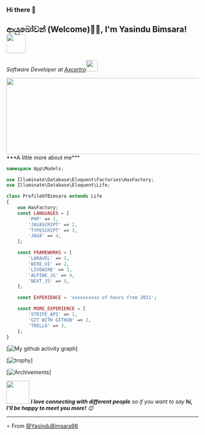 ### Hi there 👋

<!--
**YasinduBimsara98/YasinduBimsara98** is a ✨ _special_ ✨ repository because its `README.md` (this file) appears on your GitHub profile.

Here are some ideas to get you started:

- 🔭 I’m currently working on ...
- 🌱 I’m currently learning ...
- 👯 I’m looking to collaborate on ...
- 🤔 I’m looking for help with ...
- 💬 Ask me about ...
- 📫 How to reach me: ...
- 😄 Pronouns: ...
- ⚡ Fun fact: ...
-->

<h2> ආයුබෝවන් (Welcome)🙏🏻, I'm Yasindu Bimsara! <img src="https://media.giphy.com/media/12oufCB0MyZ1Go/giphy.gif" width="50"></h2>
<p><em>Software Developer at <a href="http://www.axcertro.com">Axcertro</a><img src="https://imgflip.com/embed/6tcqjg" width="30"> 
</em></p>
<img src="https://media.giphy.com/media/xUPGGDNsLvqsBOhuU0/giphy.gif" width="800" height="200">
***A little more about me***

```php
namespace App\Models;

use Illuminate\Database\Eloquent\Factories\HasFactory;
use Illuminate\Database\Eloquent\Life;

class ProfileOfBimsara extends Life
{
    use HasFactory;
    const LANGUAGES = [
        'PHP' => 1,
        'JAVASCRIPT' => 2,
        'TYPESCRIPT' => 3,
        'JAVA' => 4,
    ];

    const FRAMEWORKS = [
        'LARAVEL' => 1,
        'WIRE_UI' => 2,
        'LIVEWIRE' => 3,
        'ALPINE_JS' => 4,
        'NEXT_JS' => 5,
    ];

    const EXPERIENCE = 'xxxxxxxxxx of hours from 2021';

    const MORE_EXPERIENCE = [
        'STRIPE_API' => 1,
        'GIT WITH GITHUB' => 2,
        'TRELLO' => 3,
    ];
}

```

<!-- ## Public Projets

⭐️ [ WUSL Notes (Univercity Notes Share Platform) ](https://wuslnotes.com/)

⭐️ [ Tutorials Project ](https://github.com/lathindu1/tutorials) -->



[![My github activity graph](https://activity-graph.herokuapp.com/graph?username=YasinduBimsara98&theme=dracula)]

[![trophy](https://github-profile-trophy.vercel.app/?username=YasinduBimsara98)]

[![Archivements](https://github.com/YasinduBimsara98?tab=achievements)]


<img src="https://media.giphy.com/media/LnQjpWaON8nhr21vNW/giphy.gif" width="60"> <em><b>I love connecting with different people</b> so if you want to say <b>hi, I'll be happy to meet you more!</b> 😊</em>

---

⭐️ From [@YasinduBimsara98](https://github.com/YasinduBimsara98)
